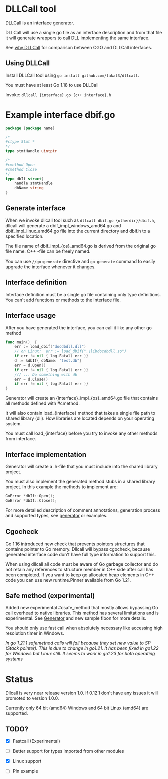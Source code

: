 # DLLCall tool

DLLCall is an interface generator. 

DLLCall will use a single go file as an interface description and
from that file it will generate wrappers to call DLL implementing the same interface.

See [why DLLCall](why.md) for comparison between CGO and DLLCall interfaces.

## Using DLLCall

Install DLLCall tool using `go install github.com/lakal3/dllcall`. 

You must have at least Go 1.18 to use DLLCall

Invoke:  `dllcall {interface}.go {c++ interface}.h`

# Example interface dbif.go

```go
package {package name}

/*
#ctype Stmt *
*/
type stmtHandle uintptr

/*
#cmethod Open
#cmethod Close
*/
type dbIf struct{
	handle stmtHandle
	dbName string	
}
```

## Generate interface
When we invoke dllcall tool such as `dllcall dbif.go {otherdir}/dbif.h`, 
dllcall will generate a dbif_impl_windows_amd64.go and dbif_impl_linux_amd64.go file into the current directory and dbif.h to a specified location.

The file name of dbif_impl_{os}_amd64.go is derived from the original go file name. C++ -file can be freely named.

You can use `//go:generate` directive and `go generate` command to easily upgrade the interface whenever it changes.

## Interface definition

Interface definition must be a single go file containing only type definitions. 
You can't add functions or methods to the interface file.

## Interface usage
After you have generated the interface, you can call it like any other go method 

```go
func main()  {
	err := load_dbif("docdbdll.dll") 
	// on Linux:  err := load_dbif(".\libdocdbdll.so") 
	if err != nil { log.Fatal( err )}
	d := &dbIf{ dbName: "test.db"}
	err = d.Open()
	if err != nil { log.Fatal( err )}
	/// ... Do something with db
	err = d.Close()
	if err != nil { log.Fatal( err )}
}
```

Generator will create an {interface}\_impl\_{os}_amd64.go file that contains all methods 
defined with #cmethod. 

It will also contain load\_{interface} method that takes a single file path to shared library (dll).
How libraries are located depends on your operating system.
 
You must call load\_{interface} before you try to invoke any other methods from interface.

## Interface implementation

Generator will create a .h-file that you must include into the shared library project. 

You must also implement the generated method stubs in a shared library project. 
In this example the methods to implement are:
```cpp
GoError *dbIf::Open();
GoError *dbIf::Close();
```

For more detailed description of comment annotations, generation process and supported types, see [generator](generator.md)
or examples.

## Cgocheck

Go 1.16 introduced new check that prevents pointers structures that contains pointer to Go memory.
Dllcall will bypass cgocheck, because generated interface code don't have full type information to support this.

When using dllcall all code must be aware of Go garbage collector and do not retain any references
to structure member in C++ side after call has been completed. If you want to keep go allocated heap elements in C++ code you can use new runtime.Pinner available from Go 1.21.



## Safe method (experimental)

Added new experimental #csafe_method that mostly allows bypassing Go call overhead to native libraries.
This method has several limitations and is experimental. See [Generator](generator.md) and new sample fibon for more details.

You should only use fast call when absolutely necessary like accessing high resolution timer in Windows. 


*In go 1.21.1 safemethod calls will fail because they set new value to SP (Stack pointer).
This is due to change in go1.21. It has been fixed in go1.22 for Windows but Linux still.
It seems to work in go1.23 for both operating systems*

# Status

Dllcall is very near release version 1.0. If 0.12.1 don't have any issues it will promoted to version 1.0.0.

Currently only 64 bit (amd64) Windows and 64 bit Linux (amd64) are supported. 
 

## TODO?
- [x] Fastcall (Experimental)
- [ ] Better support for types imported from other modules
- [x] Linux support 
- [ ] Pin example






  


